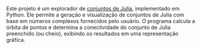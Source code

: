 Este projeto é um explorador de [conjuntos de Julia](https://en.wikipedia.org/wiki/Julia_set), implementado em Python. Ele permite a geração e visualização de conjuntos de Julia com base em números complexos fornecidos pelo usuário. O programa calcula a órbita de pontos e determina a conectividade do conjunto de Julia preenchido (ou cheio), exibindo os resultados em uma representação gráfica.
